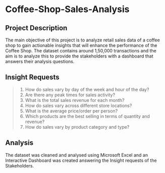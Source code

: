 # Coffee-Shop-Sales-Analysis

## Project Description
The main objective of this project is to analyze retail sales data of a coffee shop to gain actionable insights that will enhance the performance of the Coffee Shop.
The dataset contains around 1,50,000 transactions and the aim is to analyze this to provide the stakeholders with a dashboard that answers their analysis questions. 

## Insight Requests
>1. How do sales vary by day of the week and hour of the day?
>2. Are there any peak times for sales activity?
>3. What is the total sales revenue for each month?
>4. How do sales vary across different store locations?
>5. What is the average price/order per person?
>6. Which products are the best selling in terms of quantity and revenue?
>7. How do sales vary by product category and type?

## Analysis
The dataset was cleaned and analysed using Microsoft Excel and an Interactive Dashboard was created answering the Insight requests of the Stakeholders.

